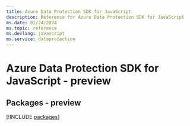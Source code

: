 ```yaml
---
title: Azure Data Protection SDK for JavaScript
description: Reference for Azure Data Protection SDK for JavaScript
ms.date: 01/24/2024
ms.topic: reference
ms.devlang: javascript
ms.service: dataprotection
---
```

# Azure Data Protection SDK for JavaScript - preview
## Packages - preview
[!INCLUDE [packages](data-protection-index.md)]